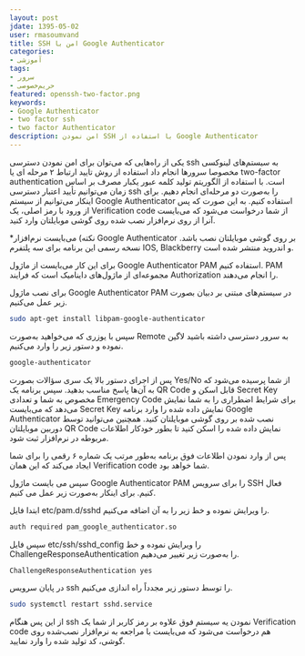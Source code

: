 ```yaml
---
layout: post    
jdate: 1395-05-02    
user: rmasoumvand    
title: SSH امن با Google Authenticator
categories:
- آموزشی
tags:
- سرور
- حریم‌خصوصی
featured: openssh-two-factor.png    
keywords:
- Google Authenticator
- two factor ssh  
- two factor Authenticator
description: امن نمودن SSH با استفاده از Google Authenticator 
---
```


یکی از راه‌هایی که می‌توان برای امن نمودن دسترسی ssh به سیستم‌های لینوکسی مخصوصا سرورها انجام داد استفاده از روش تایید ارتباط ۲ مرحله ای یا two-factor authentication است. با استفاده از الگوریتم تولید کلمه عبور یکبار مصرف بر اساس زمان می‌توانیم تأیید اعتبار دسترسی ssh را به‌صورت دو مرحله‌ای انجام دهیم. برای اینکار می‌توانیم از سیستم Google Authenticator استفاده کنیم. به این صورت که پس از ورود با رمز اصلی، یک Verification code از شما درخواست می‌شود که می‌بایست آنرا از روی نرم‌افزار نصب شده روی گوشی موبایلتان وارد کنید.

*نکته)‌ می‌بایست نرم‌افزار Google Authenticator بر روی گوشی موبایلتان نصب باشد. نسخه رسمی این برنامه برای سه پلتفرم IOS, Blackberry و اندروید منتشر شده است.

برای این کار می‌بایست از ماژول Google Authenticator PAM استفاده کنیم. PAM مجموعه‌ای از ماژول‌های داینامیک است که فرایند Authorization را انجام می‌دهند.

برای نصب ماژول Google Authenticator PAM در سیستم‌های 
مبتنی بر دبیان بصورت زیر عمل می‌کنیم.

```sh
sudo apt-get install libpam-google-authenticator
```
سپس با یوزری که می‌خواهید به‌صورت Remote به سرور دسترسی داشته باشید لاگین نموده و دستور زیر را وارد می‌کنیم.

```sh
google-authenticator
```

پس از اجرای دستور بالا یک سری سؤالات بصورت Yes/No از شما 
پرسیده می‌شود که به آن‌ها پاسخ مناسب بدهید. سپس برنامه یک QR Code قابل اسکن و Secret Key مخصوص به شما و تعدادی Emergency Code برای شرایط اضطراری را به شما نمایش می‌دهد که می‌بایست Secret Key نمایش داده شده را وارد برنامه Google Authenticator نصب شده بر روی گوشی موبایلتان کنید. همچنین می‌توانید توسط دوربین موبایلتان QR Code نمایش داده شده را اسکن کنید تا بطور خودکار اطلاعات مربوطه در نرم‌افزار ثبت شود.

پس از وارد نمودن اطلاعات فوق برنامه به‌طور مرتب یک شماره ۶ رقمی را برای شما ایجاد می‌کند که این همان Verification code شما خواهد بود.

سپس می بایست ماژول  Google Authenticator PAM را برای سرویس SSH فعال کنیم. برای اینکار به‌صورت زیر عمل می کنیم.
  
ابتدا فایل etc/pam.d/sshd را ویرایش نموده و خط زیر را به آن اضافه می‌کنیم.

```sh
auth required pam_google_authenticator.so
```

سپس فایل etc/ssh/sshd_config را ویرایش نموده و خط ChallengeResponseAuthentication را به‌صورت زیر تغییر می‌دهیم.

```sh
ChallengeResponseAuthentication yes
```

در پایان سرویس ssh را توسط دستور زیر مجدداً راه اندازی می‌کنیم.

```sh
sudo systemctl restart sshd.service
```

از این پس هنگام ssh نمودن یه سیستم فوق علاوه بر رمز کاربر از شما یک Verification code هم درخواست می‌شود که می‌بایست با مراجعه به نرم‌افزار نصب‌شده روی گوشی، کد تولید شده را وارد نمایید.
